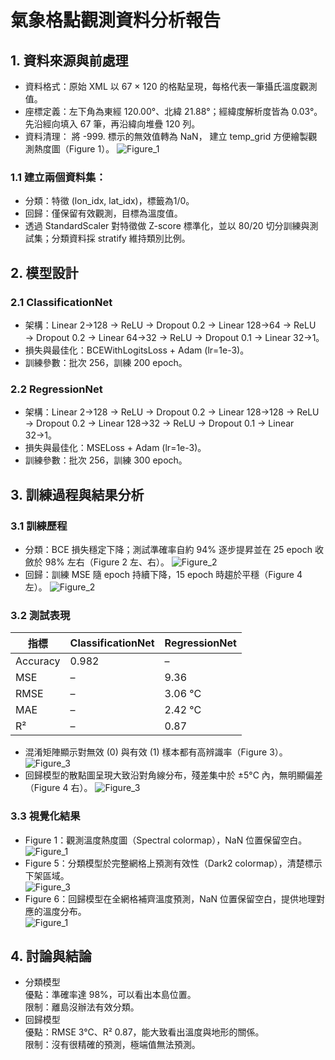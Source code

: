 # 氣象格點觀測資料分析報告
## 1. **資料來源與前處理**
- 資料格式：原始 XML 以 67 × 120 的格點呈現，每格代表一筆攝氏溫度觀測值。
- 座標定義：左下角為東經 120.00°、北緯 21.88°；經緯度解析度皆為 0.03°。先沿經向填入 67 筆，再沿緯向堆疊 120 列。
- 資料清理：
將 -999. 標示的無效值轉為 NaN，
建立 temp_grid 方便繪製觀測熱度圖（Figure 1）。
![Figure_1](https://github.com/xxx152/2025_machine_learning/blob/main/week4/img/image%20copy%206.png)
### 1.1 **建立兩個資料集**：
* 分類：特徵 (lon_idx, lat_idx)，標籤為1/0。
* 回歸：僅保留有效觀測，目標為溫度值。
* 透過 StandardScaler 對特徵做 Z-score 標準化，並以 80/20 切分訓練與測試集；分類資料採 stratify 維持類別比例。
## 2. 模型設計
### 2.1 ClassificationNet
- 架構：Linear 2→128 → ReLU → Dropout 0.2 → Linear 128→64 → ReLU → Dropout 0.2 → Linear 64→32 → ReLU → Dropout 0.1 → Linear 32→1。
- 損失與最佳化：BCEWithLogitsLoss + Adam (lr=1e-3)。
- 訓練參數：批次 256，訓練 200 epoch。
### 2.2 RegressionNet
- 架構：Linear 2→128 → ReLU → Dropout 0.2 → Linear 128→128 → ReLU → Dropout 0.2 → Linear 128→32 → ReLU → Dropout 0.1 → Linear 32→1。
- 損失與最佳化：MSELoss + Adam (lr=1e-3)。
- 訓練參數：批次 256，訓練 300 epoch。

## 3. 訓練過程與結果分析
### 3.1 訓練歷程
- 分類：BCE 損失穩定下降；測試準確率自約 94% 逐步提昇並在 25 epoch 收斂於 98% 左右（Figure 2 左、右）。
  ![Figure_2](https://github.com/xxx152/2025_machine_learning/blob/main/week4/img/image%20copy.png)
- 回歸：訓練 MSE 隨 epoch 持續下降，15 epoch 時趨於平穩（Figure 4 左）。
  ![Figure_2](https://github.com/xxx152/2025_machine_learning/blob/main/week4/img/image%20copy%203.png)
### 3.2 測試表現
| 指標	| ClassificationNet	| RegressionNet |
| ----- | --------- | -------- |
| Accuracy	| 0.982 |	– |
| MSE |	–	| 9.36 |
| RMSE	| –	| 3.06 °C | 
| MAE	| –	| 2.42 °C |
| R² |	–	| 0.87 |

* 混淆矩陣顯示對無效 (0) 與有效 (1) 樣本都有高辨識率（Figure 3）。  
![Figure_3](https://github.com/xxx152/2025_machine_learning/blob/main/week4/img/image.png)
* 回歸模型的散點圖呈現大致沿對角線分布，殘差集中於 ±5°C 內，無明顯偏差（Figure 4 右）。
![Figure_3](https://github.com/xxx152/2025_machine_learning/blob/main/week4/img/image%20copy%205.png)
### 3.3 視覺化結果
- Figure 1：觀測溫度熱度圖（Spectral colormap），NaN 位置保留空白。  
  ![Figure_1](https://github.com/xxx152/2025_machine_learning/blob/main/week4/img/image%20copy%206.png)
- Figure 5：分類模型於完整網格上預測有效性（Dark2 colormap），清楚標示下架區域。  
  ![Figure_3](https://github.com/xxx152/2025_machine_learning/blob/main/week4/img/image%20copy%202.png)
- Figure 6：回歸模型在全網格補齊溫度預測，NaN 位置保留空白，提供地理對應的溫度分布。  
  ![Figure_1](https://github.com/xxx152/2025_machine_learning/blob/main/week4/img/image%20copy%204.png)
## 4. 討論與結論
- 分類模型  
優點：準確率達 98%，可以看出本島位置。  
限制：離島沒辦法有效分類。
- 回歸模型  
優點：RMSE 3°C、R² 0.87，能大致看出溫度與地形的關係。  
限制：沒有很精確的預測，極端值無法預測。



